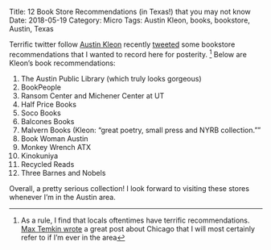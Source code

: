 Title: 12 Book Store Recommendations (in Texas!) that you may not know
Date: 2018-05-19
Category: Micro
Tags: Austin Kleon, books, bookstore, Austin, Texas

Terrific twitter follow [Austin Kleon](https://austinkleon.com) recently [tweeted](https://twitter.com/austinkleon/status/997994423794454529) some bookstore recommendations that I wanted to record here for posterity. [^1] Below are Kleon’s book recommendations:

1. The Austin Public Library (which truly looks gorgeous)
2. BookPeople 
3. Ransom Center and Michener Center at UT
4. Half Price Books
5. Soco Books
6. Balcones Books
7. Malvern Books (Kleon: “great poetry, small press and NYRB collection.””
8. Book Woman Austin
9. Monkey Wrench ATX
10. Kinokuniya
11. Recycled Reads
12. Three Barnes and Nobels

Overall, a pretty serious collection! I look forward to visiting these stores whenever I’m in the Austin area. 

[^1]:	As a rule, I find that locals oftentimes have terrific recommendations. [Max Temkin wrote](http://maxistentialism.com/chicago/) a great post about Chicago that I will most certainly refer to if I’m ever in the area